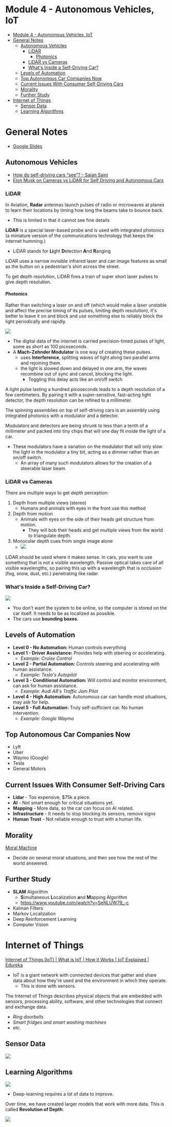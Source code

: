 # Module 4 - Autonomous Vehicles, IoT

<!-- TOC -->
* [Module 4 - Autonomous Vehicles, IoT](#module-4---autonomous-vehicles-iot)
* [General Notes](#general-notes)
  * [Autonomous Vehicles](#autonomous-vehicles)
    * [LiDAR](#lidar)
      * [Photonics](#photonics)
    * [LiDAR vs Cameras](#lidar-vs-cameras)
    * [What's Inside a Self-Driving Car?](#whats-inside-a-self-driving-car)
  * [Levels of Automation](#levels-of-automation)
  * [Top Autonomous Car Companies Now](#top-autonomous-car-companies-now)
  * [Current Issues With Consumer Self-Driving Cars](#current-issues-with-consumer-self-driving-cars)
  * [Morality](#morality)
  * [Further Study](#further-study)
* [Internet of Things](#internet-of-things)
  * [Sensor Data](#sensor-data)
  * [Learning Algorithms](#learning-algorithms)
<!-- TOC -->

# General Notes

- [Google Slides](https://docs.google.com/presentation/d/1cLh31WUVlJwBLf2-SgHaIT-sY0O0qTu_MmVMv7jTKiA/edit#slide=id.gdaaba7bf76_2_75)

## Autonomous Vehicles

- [How do self-driving cars “see”? - Sajan Saini](https://www.youtube.com/watch?v=PRg5RNU_JLk)
- [Elon Musk on Cameras vs LiDAR for Self Driving and Autonomous Cars](https://www.youtube.com/watch?v=HM23sjhtk4Q)

### LiDAR

In Aviation, **Radar** antennas launch pulses of radio or microwaves at planes
to learn their locations by timing how long the beams take to bounce back.

- This is limited in that it cannot see fine details

**LiDAR** is a special laser-based probe and is used with integrated photonics
(a miniature version of the communications technology that keeps the internet
humming.)

- LiDAR stands for **Li**ght **D**etection **A**nd **R**anging

LiDAR uses a narrow invisible infrared laser and can image features as small as
the button on a pedestrian's shirt across the street.

To get depth resolution, LiDAR fires a train of super short laser pulses to give
depth resolution.

#### Photonics

Rather than switching a laser on and off (which would make a laser unstable and
affect the precise timing of its pulses, limiting depth resolution), it's better
to leave it on and block and use something else to reliably block the light
periodically and rapidly.

![](assets/mach-zehnder_modulator.png)

- The digital data of the internet is carried precision-timed pulses of light,
  some as short as 100 picoseconds.
- A **Mach-Zehnder Modulator** is one way of creating these pulses.
    - uses **Interference**, splitting waves of light along two parallel arms
      and
      rejoining them.
    - the light is slowed down and delayed in one arm, the waves recombine out
      of
      sync and cancel, blocking the light.
        - Toggling this delay acts like an on/off switch

A light pulse lasting a hundred picoseconds leads to a depth resolution of a few
centimeters. By pairing it with a super-sensitive, fast-acting light detector,
the depth resolution can be refined to a millimeter.

The spinning assemblies on top of self-driving cars is an assembly using
integrated photonics with a modulator and a detector.

Modulators and detectors are being shrunk to less than a tenth of a millimeter
and packed into tiny chips that will one day fit inside the light of a car.

- These modulators have a variation on the modulator that will only slow the
  light in the modulator a tiny bit, acting as a dimmer rather than an on/off
  switch.
    - An array of many such modulators allows for the creation of a steerable
      laser beam.

### LiDAR vs Cameras

There are multiple ways to get depth perception:

1. Depth from multiple views (stereo)
    - Humans and animals with eyes in the front use this method
2. Depth from motion
    - Animals with eyes on the side of their heads get structure from motion.
        - They will bob their heads and get multiple views from the world to
          triangulate depth.
3. Monocular depth cues from single image alone
    - ![](assets/monocular_depth_cues.png)

LiDAR should be used where it makes sense. In cars, you want to use something
that is not a visible wavelength. Passive optical takes care of all visible
wavelengths, so pairing this up with a wavelength that is occlusion (fog, snow,
dust, etc.) penetrating like radar.

### What's Inside a Self-Driving Car?

![](assets/inside_self-driving_cars.png)

- You don't want the system to be online, so the computer is stored on the car
  itself. It needs to be as localized as possible.
- The cars use **bounding boxes**.

## Levels of Automation

- **Level 0 - No Automation:** Human controls everything
- **Level 1 - Driver Assistance:** Provides help with steering or accelerating.
  - _Example: Cruise Control_
- **Level 2 - Partial Automation:** Controls steering and accelerating with
  human assistance.
  - _Example: Tesla's Autopilot_
- **Level 3 - Conditional Automation:** Will control and monitor environment,
  can ask for human assistance.
  - _Example: Audi A8's Traffic Jam Pilot_
- **Level 4 - High Automation:** Autonomous car can handle most situations, may
  ask for help.
- **Level 5 - Full Automation:** Truly self-sufficient car. No human
  intervention.
  - _Example: Google Waymo_

## Top Autonomous Car Companies Now

- Lyft
- Uber
- Waymo (Google)
- Tesla
- General Motors

## Current Issues With Consumer Self-Driving Cars

- **Lidar** - Too expensive, $75k a piece.
- **AI** - Not smart enough for critical situations yet.
- **Mapping** - More data, so the car can focus on AI related.
- **Infrastructure** - It needs to stop blocking its sensors, remove signs
- **Human Trust** - Not reliable enough to trust with a human life.

## Morality

[Moral Machine](https://www.moralmachine.net)

- Decide on several moral situations, and then see how the rest of the world
  answered.

## Further Study

- **SLAM** Algorithm
  - **S**imultaneous **L**ocalization **a**nd **M**apping Algorithm
  - <https://www.youtube.com/watch?v=SeNLUW79_-c>
- Kalman Filters
- Markov Localization
- Deep Reinforcement Learning
- Computer Vision

# Internet of Things

[Internet of Things (IoT) | What is IoT | How it Works | IoT Explained | Edureka](https://www.youtube.com/watch?v=LlhmzVL5bm8)

- IoT is a giant network with connected devices that gather and share data about
  how they're used and the environment in which they operate.
  - This is done with sensors.

The Internet of Things describes physical objects that are embedded with
sensors, processing ability, software, and other technologies that connect and
exchange data.

- _Ring doorbells_
- _Smart fridges and smart washing machines_
- _etc._

## Sensor Data

![](assets/smartphone_sensors.png)

## Learning Algorithms

![](assets/learning_algorithms.png)

- Deep-learning requires a lot of data to improve.

Over time, we have created larger models that work with more data. This is
called **Revolution of Depth**:

![](assets/revolution_of_depth.png)